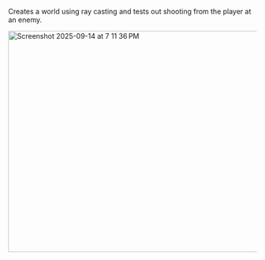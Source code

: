 Creates a world using ray casting and tests out shooting from the player at an enemy.

<img width="639" height="448" alt="Screenshot 2025-09-14 at 7 11 36 PM" src="https://github.com/user-attachments/assets/0e365ffb-4785-40de-8ef2-f33dfa213d62" />
